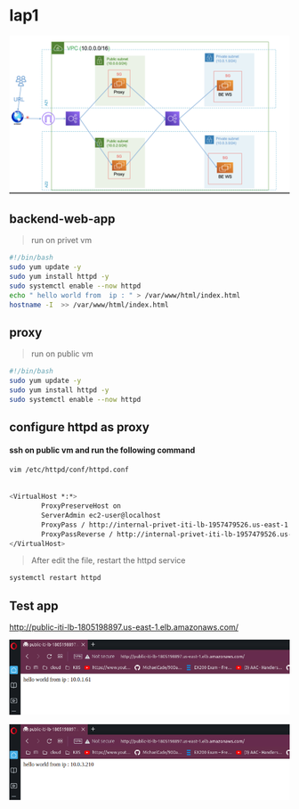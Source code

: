 # lap1
![alt](./assets/MicrosoftTeams-image.png)

## backend-web-app
> run on privet vm 
```bash
#!/bin/bash
sudo yum update -y
sudo yum install httpd -y
sudo systemctl enable --now httpd
echo " hello world from  ip : " > /var/www/html/index.html
hostname -I  >> /var/www/html/index.html
```
## proxy

> run on public vm
```bash
#!/bin/bash
sudo yum update -y
sudo yum install httpd -y
sudo systemctl enable --now httpd
```

## configure httpd as proxy


####  ssh on public vm and run the following command
```bash
vim /etc/httpd/conf/httpd.conf
```

```bash

<VirtualHost *:*>
        ProxyPreserveHost on
        ServerAdmin ec2-user@localhost
        ProxyPass / http://internal-privet-iti-lb-1957479526.us-east-1.elb.amazonaws.com/
        ProxyPassReverse / http://internal-privet-iti-lb-1957479526.us-east-1.elb.amazonaws.com/
</VirtualHost>

```
> After edit the file, restart the httpd service

```bash
systemctl restart httpd
```
## Test app
http://public-iti-lb-1805198897.us-east-1.elb.amazonaws.com/

![alt](./assets/Screenshot%20from%202022-06-30%2023-20-49.png)

![alt](./assets/Screenshot%20from%202022-06-30%2023-23-02.png)